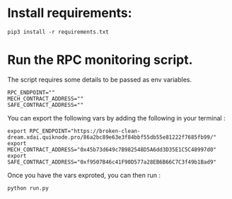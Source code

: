 # Install requirements:

```pip3 install -r requirements.txt```


# Run the RPC monitoring script. 

The script requires some details to be passed as env variables. 

```commandline
RPC_ENDPOINT=""
MECH_CONTRACT_ADDRESS=""
SAFE_CONTRACT_ADDRESS=""
```

You can export the following vars by adding the following in your terminal : 

```
export RPC_ENDPOINT="https://broken-clean-dream.xdai.quiknode.pro/86a2bc89e63e3f84bbf55db55e81222f7685fb99/"
export MECH_CONTRACT_ADDRESS="0x45b73d649c7B982548D5A6dd3D35E1C5C48997d0"
export SAFE_CONTRACT_ADDRESS="0xf9507B46c41F90D577a28EB6B66C7C3f49b1Bad9"
```

Once you have the vars exproted, you can then run : 

```python run.py```

